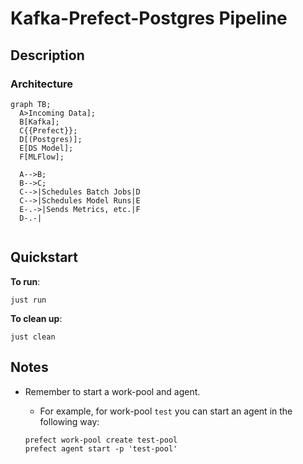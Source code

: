 # Kafka-Prefect-Postgres Pipeline

## Description

### Architecture

```mermaid
graph TB;
  A>Incoming Data];
  B[Kafka];
  C{{Prefect}};
  D[(Postgres)];
  E[DS Model];
  F[MLFlow];

  A-->B;
  B-->C;
  C-->|Schedules Batch Jobs|D
  C-->|Schedules Model Runs|E
  E-.->|Sends Metrics, etc.|F
  D-.-|
    
```

## Quickstart

**To run**:

```shell
just run
```

**To clean up**:

```shell
just clean
```

## Notes

- Remember to start a work-pool and agent.
  - For example, for work-pool `test` you can start an agent in the following way:

  ```shell
  prefect work-pool create test-pool
  prefect agent start -p 'test-pool'
  ```
